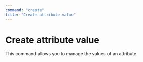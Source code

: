 ```yaml
---
command: "create"
title: "Create attribute value"
---
```


# Create attribute value

This command allows you to manage the values of an attribute.
